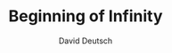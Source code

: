 ---
title: 'Beginning of Infinity'
author: 'David Deutsch'
dateFinished: 'WIP'
summary: 'The fundamental unit of understanding is explanation. These explanations can be the beginning of infinite knowledge. Infinite because humans are universal explainers. However, proper conditions of continuous conjecture and critique are required. Fallibilism is the mindset that leads to these conditions.'
rating: 9
---